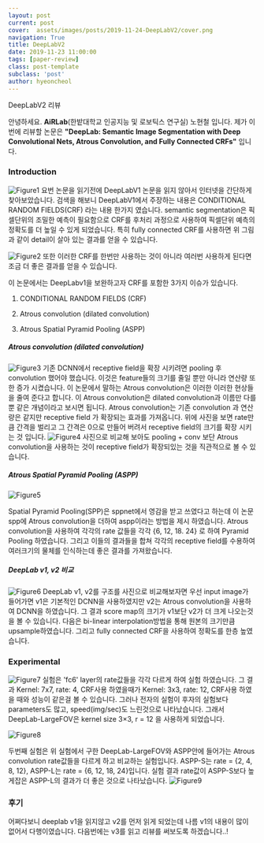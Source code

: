 ```yaml
---
layout: post
current: post
cover:  assets/images/posts/2019-11-24-DeepLabV2/cover.png 
navigation: True
title: DeepLabV2
date: 2019-11-23 11:00:00
tags: [paper-review]
class: post-template
subclass: 'post'
author: hyeoncheol
---
```



DeepLabV2 리뷰

안녕하세요. **AiRLab**(한밭대학교 인공지능 및 로보틱스 연구실) 노현철 입니다. 
제가 이번에 리뷰할 논문은 **"DeepLab: Semantic Image Segmentation with Deep Convolutional Nets, Atrous Convolution, and Fully Connected CRFs"** 입니다.


### Introduction
![Figure1](/assets/images/posts/2019-11-24-DeepLabV2/1.png)
요번 논문을 읽기전에 DeepLabV1 논문을 읽지 않아서 인터넷을 간단하게 찾아보았습니다. 검색을 해보니 DeepLabV1에서 주장하는 내용은 CONDITIONAL RANDOM FIELDS(CRF) 라는 내용 한가지 였습니다. semantic segmentation은 픽셀단위의 조밀한 예측이 필요함으로 CRF를 후처리 과정으로 사용하여 픽셀단위 예측의 정확도를 더 높일 수 있게 되었습니다. 특히 fully connected CRF를 사용하면 위 그림과 같이 detail이 살아 있는 결과를 얻을 수 있습니다.

![Figure2](/assets/images/posts/2019-11-24-DeepLabV2/2.png)
또한 이러한 CRF를 한번만 사용하는 것이 아니라  여러번 사용하게 된다면 조금 더 좋은 결과를 얻을 수 있습니다.

이 논문에서는 DeepLabv1을 보완하고자 CRF를 포함한 3가지 이슈가 있습니다.

1) CONDITIONAL RANDOM FIELDS (CRF)

2) Atrous convolution (dilated convolution)

3) Atrous Spatial Pyramid Pooling (ASPP)

##### Atrous convolution (dilated convolution)

![Figure3](/assets/images/posts/2019-11-24-DeepLabV2/3.png)
기존 DCNN에서 receptive field을 확장 시키려면 pooling 후 convolution 했어야 했습니다. 이것은 feature들의 크기를 줄일 뿐만 아니라 연산량 또한 증가 시켰습니다. 이 논문에서 말하는 Atrous convolution은 이러한 이러한 현상들을 줄여 준다고 합니다. 이 Atrous convolution은 dilated convolution과 이름만 다를 뿐 같은 개념이라고 보시면 됩니다. Atrous convolution는 기존 convolution 과 연산량은 같지만 receptive field 가 확장되는 효과를 가져옵니다. 위에 사진을 보면 rate만큼 간격을 벌리고 그 간격은 0으로 만들어 버려서 receptive field의 크기를 확장 시키는 것 입니다.
![Figure4](/assets/images/posts/2019-11-24-DeepLabV2/4.png)
사진으로 비교해 보아도 pooling + conv 보단 Atrous convolution을 사용하는 것이 receptive field가 확장되있는 것을 직관적으로 볼 수 있습니다.

##### Atrous Spatial Pyramid Pooling (ASPP)

![Figure5](/assets/images/posts/2019-11-24-DeepLabV2/5.png)

Spatial Pyramid Pooling(SPP)은 sppnet에서 영감을 받고 쓰였다고 하는데 이 논문 spp에 Atrous convolution을 더하여 aspp이라는 방법을 제시 하였습니다.
Atrous convolution을 사용하여 각각의 rate 값들을 각각 {6, 12, 18. 24} 로 하여 Pyramid Pooling 하였습니다. 그리고 이들의 결과들을 합쳐 각각의 receptive field를 수용하여 여러크기의 물체를 인식하는데 좋은 결과를 가져왔습니다.


##### DeepLab v1, v2 비교

![Figure6](/assets/images/posts/2019-11-24-DeepLabV2/6.png)
DeepLab v1, v2를 구조를 사진으로 비교해보자면 우선 input image가 들어가면 v1은 기본적인 DCNN을 사용하였지만 v2는 Atrous convolution을 사용하여 DCNN을 하였습니다. 그 결과 score map의 크기가 v1보단 v2가 더 크게 나오는것을 볼 수 있습니다. 다음은 bi-linear interpolation방법을 통해 원본의 크기만큼 upsample하였습니다. 그리고 fully connected CRF을 사용하여 정확도를 한층 높였습니다.

### Experimental

![Figure7](/assets/images/posts/2019-11-24-DeepLabV2/7.png)
실험은 'fc6' layer의 rate값들을 각각 다르게 하여 실험 하였습니다. 그 결과 Kernel: 7x7, rate: 4, CRF사용 하였을때가 Kernel: 3x3, rate: 12, CRF사용 하였을 때와 성능이 같은걸 볼 수 있습니다. 그러나 전자의 실험이 후자의 실험보다 parameters도 많고, speed(img/sec)도 느린것으로 나타났습니다. 그래서 DeepLab-LargeFOV은 kernel size 3×3, r = 12 을 사용하게 되었습니다.

![Figure8](/assets/images/posts/2019-11-24-DeepLabV2/8.png)

두번째 실험은 위 실험에서 구한 DeepLab-LargeFOV와 ASPP안에 들어가는 Atrous convolution rate값들을 다르게 하고 비교하는 실험입니다.
ASPP-S는 rate = {2, 4, 8, 12}, ASPP-L는 rate = {6, 12, 18, 24}입니다. 
실험 결과 rate값이 ASPP-S보다 높게잡은 ASPP-L의 결과가 더 좋은 것으로 나타났습니다.
![Figure9](/assets/images/posts/2019-11-24-DeepLabV2/9.png)

### 후기
어쩌다보니 deeplab v1을 읽지않고 v2를 먼저 읽게 되었는데 나름 v1의 내용이 많이 없어서 다행이였습니다. 다음번에는 v3를 읽고 리뷰를 써보도록 하겠습니다..!
